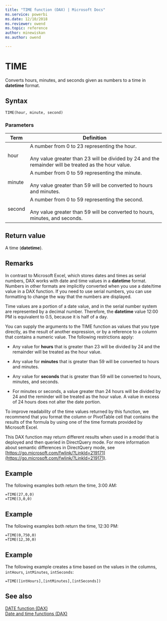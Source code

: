 ```yaml
---
title: "TIME function (DAX) | Microsoft Docs"
ms.service: powerbi 
ms.date: 12/10/2018
ms.reviewer: owend
ms.topic: reference
author: minewiskan
ms.author: owend

---
```

# TIME
Converts hours, minutes, and seconds given as numbers to a time in **datetime** format.  
  
## Syntax  
  
```dax
TIME(hour, minute, second)  
```
  
### Parameters  
  
|Term|Definition|  
|--------|--------------|  
|hour|A number from 0 to 23 representing the hour.<br /><br />Any value greater than 23 will be divided by 24 and the remainder will be treated as the hour value.|  
|minute|A number from 0 to 59 representing the minute.<br /><br />Any value greater than 59 will be converted to hours and minutes.|  
|second|A number from 0 to 59 representing the second.<br /><br />Any value greater than 59 will be converted to hours, minutes, and seconds.|  
  
## Return value  
A time (**datetime**).  
  
## Remarks  
In contrast to Microsoft Excel, which stores dates and times as serial numbers, DAX works with date and time values in a **datetime** format. Numbers in other formats are implicitly converted when you use a date/time value in a DAX function. If you need to use serial numbers, you can use formatting to change the way that the numbers are displayed.  
  
Time values are a portion of a date value, and in the serial number system are represented by a decimal number. Therefore, the **datetime** value 12:00 PM is equivalent to 0.5, because it is half of a day.  
  
You can supply the arguments to the TIME function as values that you type directly, as the result of another expression, or by a reference to a column that contains a numeric value. The following restrictions apply:  
  
-   Any value for **hours** that is greater than 23 will be divided by 24 and the remainder will be treated as the hour value.  
  
-   Any value for **minutes** that is greater than 59 will be converted to hours and minutes.  
  
-   Any value for **seconds** that is greater than 59 will be converted to hours, minutes, and seconds.  
  
-   For minutes or seconds, a value greater than 24 hours will be divided by 24 and the reminder will be treated as the hour value. A value in excess of 24 hours does not alter the date portion.  
  
To improve readability of the time values returned by this function, we recommend that you format the column or PivotTable cell that contains the results of the formula by using one of the time formats provided by Microsoft Excel.  
  
This DAX function may return different results when used in a model that is deployed and then queried in DirectQuery mode. For more information about semantic differences in DirectQuery mode, see  [https://go.microsoft.com/fwlink/?LinkId=219171](https://go.microsoft.com/fwlink/?LinkId=219171).  
  
## Example  
The following examples both return the time, 3:00 AM:  
  
```dax
=TIME(27,0,0)   
=TIME(3,0,0)  
```
  
## Example  
The following examples both return the time, 12:30 PM:  
  
```dax
=TIME(0,750,0)   
=TIME(12,30,0)  
```
  
## Example  
The following example creates a time based on the values in the columns, `intHours`, `intMinutes`, `intSeconds`:  
  
```dax
=TIME([intHours],[intMinutes],[intSeconds])  
```
  
## See also  
[DATE function &#40;DAX&#41;](date-function-dax.md)  
[Date and time functions &#40;DAX&#41;](date-and-time-functions-dax.md)  
  
